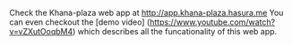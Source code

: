 Check the Khana-plaza web app at http://app.khana-plaza.hasura.me
You can even checkout the [demo video] (https://www.youtube.com/watch?v=vZXutOoqbM4) which describes all the funcationality of this web app.
